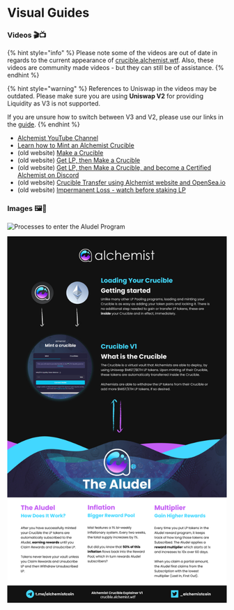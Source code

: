 # Visual Guides

### **Videos 🎬📺**

{% hint style="info" %}
Please note some of the videos are out of date in regards to the current appearance of [crucible.alchemist.wtf](https://crucible.alchemist.wtf/). Also, these videos are community made videos - but they can still be of assistance.
{% endhint %}

{% hint style="warning" %}
References to Uniswap in the videos may be outdated. Please make sure you are using **Uniswap V2** for providing Liquidity as V3 is not supported.

If you are unsure how to switch between V3 and V2, please use our links in the [guide](../alchemist-token/acquiring-and-subscribing.md).
{% endhint %}

* [Alchemist YouTube Channel](https://www.youtube.com/channel/UCIs4LugynLei2TN__lJh-6Q)
* [Learn how to Mint an Alchemist Crucible](https://www.youtube.com/watch?v=SnnA4NBluDI)
* \(old website\) [Make a Crucible](https://www.youtube.com/watch?v=Rl9Rf-3Sp-8)
* \(old website\) [Get LP, then Make a Crucible](https://www.youtube.com/watch?v=Ga1qcQ6x3as)
* \(old website\) [Get LP, then Make a Crucible, and become a Certified Alchemist on Discord](https://www.youtube.com/watch?v=k7MO1QpqCds)
* \(old website\) [Crucible Transfer using Alchemist website and OpenSea.io](https://www.youtube.com/watch?v=i2MCYimelBM)
* \(old website\) [Impermanent Loss - watch before staking LP](https://www.youtube.com/watch?v=8XJ1MSTEuU0)

### **Images 🖼🎨**

![Processes to enter the Aludel Program](https://i.imgur.com/7sK0Jr2.png)

![The idea behind the Audel](../.gitbook/assets/visual-guide-2-after.jpg)



